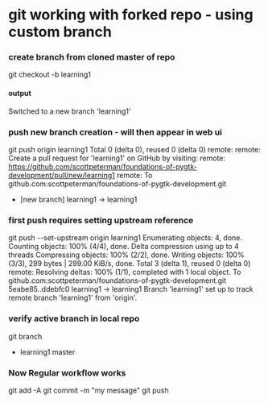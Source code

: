 # git working with forked repo - using custom branch

### create branch from cloned master of repo
git checkout -b learning1
#### output
Switched to a new branch 'learning1'

### push new branch creation - will then appear in web ui
git push origin learning1
Total 0 (delta 0), reused 0 (delta 0)
remote: 
remote: Create a pull request for 'learning1' on GitHub by visiting:
remote:      https://github.com/scottpeterman/foundations-of-pygtk-development/pull/new/learning1
remote: 
To github.com:scottpeterman/foundations-of-pygtk-development.git
 * [new branch]      learning1 -> learning1

### first push requires setting upstream reference
git push --set-upstream origin learning1
Enumerating objects: 4, done.
Counting objects: 100% (4/4), done.
Delta compression using up to 4 threads
Compressing objects: 100% (2/2), done.
Writing objects: 100% (3/3), 299 bytes | 299.00 KiB/s, done.
Total 3 (delta 1), reused 0 (delta 0)
remote: Resolving deltas: 100% (1/1), completed with 1 local object.
To github.com:scottpeterman/foundations-of-pygtk-development.git
   5eabe85..ddebfc0  learning1 -> learning1
Branch 'learning1' set up to track remote branch 'learning1' from 'origin'.

### verify active branch in local repo
git branch
* learning1
  master


### Now Regular workflow works
git add -A
git commit -m "my message"
git push


